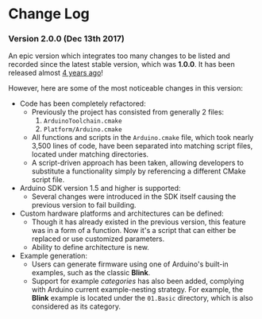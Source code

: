 # Change Log

### Version 2.0.0 (Dec 13th 2017)

An epic version which integrates too many changes to be listed and recorded since the latest stable version, which was **1.0.0**. It has been released almost <u>4 years ago</u>!

However, here are some of the most noticeable changes in this version:

* Code has been completely refactored:
  * Previously the project has consisted from generally 2 files:
    1. `ArduinoToolchain.cmake`
    2. `Platform/Arduino.cmake`
  * All functions and scripts in the `Arduino.cmake` file, which took nearly 3,500 lines of code, have been separated into matching script files, located under matching directories.
  * A script-driven approach has been taken, allowing developers to substitute a functionality simply by referencing a different CMake script file.
* Arduino SDK version 1.5 and higher is supported:
  * Several changes were introduced in the SDK itself causing the previous version to fail building.
* Custom hardware platforms and architectures can be defined:
  * Though it has already existed in the previous version, this feature was in a form of a function.
    Now it's a script that can either be replaced or use customized parameters.
  * Ability to define architecture is new.
* Example generation:
  * Users can generate firmware using one of Arduino's built-in examples, such as the classic **Blink**.
  * Support for example *categories* has also been added, complying with Arduino current example-nesting strategy. For example, the **Blink** example is located under the `01.Basic` directory, which is also considered as its category.
